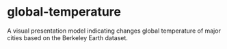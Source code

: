 # global-temperature
A visual presentation model indicating changes global temperature of major cities based on the Berkeley Earth dataset.
